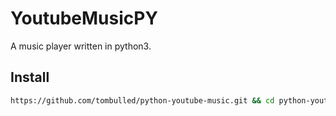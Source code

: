 # YoutubeMusicPY
A music player written in python3.

## Install
 ```bash
 https://github.com/tombulled/python-youtube-music.git && cd python-youtube-music && wget https://raw.githubusercontent.com/HttpAnimation/YoutubeMusicPY/main/install.py
 ```
